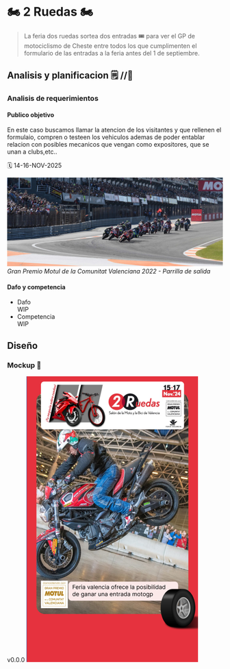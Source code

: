 # 🏍️ 2 Ruedas 🏍️

> La feria dos ruedas sortea dos entradas 🎟️ para ver el GP de motociclismo de Cheste entre todos los que cumplimenten el formulario de las entradas a la feria antes del 1 de septiembre.
>

## Analisis y planificacion 🗒️ //🏁

### Analisis de requerimientos

#### Publico objetivo

En este caso buscamos llamar la atencion de los visitantes y que rellenen el formulaio, compren o testeen los vehiculos ademas de poder entablar relacion con posibles mecanicos que vengan como expositores, que se unan a clubs,etc..

 🗓️ 14-16-NOV-2025	 

 ![motul](../images/motogp-motul.jpg)
        <i>Gran Premio Motul de la Comunitat Valenciana 2022 - Parrilla de salida</i>


#### Dafo y competencia

 - Dafo  
    WIP
 - Competencia  
    WIP

## Diseño

### Mockup 🔧
v0.0.0
![test](../images/2ruedsPreview.png)


